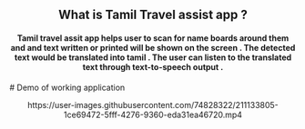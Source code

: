 <p align="center">
	<h2 align="center">What is Tamil Travel assist app ?</h2>
	<h4 align="center">Tamil travel assit app helps user to scan for name boards around them and and text written or printed will be shown on the screen . The detected text would be translated into tamil . The user can listen to the translated text through text-to-speech output . </h4>
  </p>
# Demo of working application

<p align="center">
   https://user-images.githubusercontent.com/74828322/211133805-1ce69472-5fff-4276-9360-eda31ea46720.mp4
</p>


